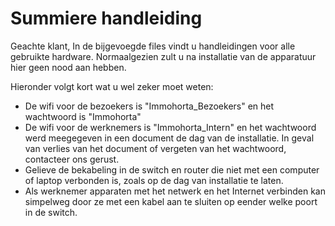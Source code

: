 # Summiere handleiding

Geachte klant, In de bijgevoegde files vindt u handleidingen voor alle gebruikte hardware.
Normaalgezien zult u na installatie van de apparatuur hier geen nood aan hebben.  

Hieronder volgt kort wat u wel zeker moet weten:  

* De wifi voor de bezoekers is "Immohorta_Bezoekers" en het wachtwoord is "Immohorta"  
* De wifi voor de werknemers is "Immohorta_Intern" en het wachtwoord werd meegegeven in een document de dag van de installatie. In geval van verlies van het document of vergeten van het wachtwoord, contacteer ons gerust.   
* Gelieve de bekabeling in de switch en router die niet met een computer of laptop verbonden is, zoals op de dag van installatie te laten. 
* Als werknemer apparaten met het netwerk en het Internet verbinden kan simpelweg door ze met een kabel aan te sluiten op eender welke poort in de switch.
